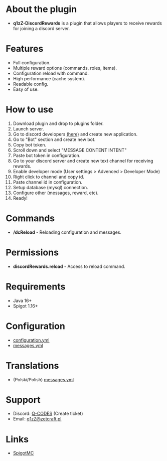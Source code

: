# About the plugin
- **q1zZ-DiscordRewards** is a plugin that allows players to receive rewards for joining a discord server.
# Features
- Full configuration.
- Multiple reward options (commands, roles, items).
- Configuration reload with command.
- High performance (cache system).
- Readable config.
- Easy of use.
# How to use
1. Download plugin and drop to plugins folder.
2. Launch server.
3. Go to discord developers [(here)](https://discord.com/developers/applications) and create new application.
4. Go to "Bot" section and create new bot.
5. Copy bot token.
6. Scroll down and select "MESSAGE CONTENT INTENT"
7. Paste bot token in configuration.
8. Go to your discord server and create new text channel for receiving rewards.
9. Enable developer mode (User settings > Advenced > Developer Mode)
10. Right click to channel and copy id.
11. Paste channel id in configuration.
12. Setup database (mysql) connection.
13. Configure other (messages, reward, etc).
14. Ready!
# Commands
- **/dcReload** - Reloading configuration and messages.
# Permissions
- **discordRewards.reload** - Access to reload command.
# Requirements
- Java 16+
- Spigot 1.16+
# Configuration
- [configuration.yml](https://pastebin.com/uBBu06bS)
- [messages.yml](https://pastebin.com/PXMJhCY8)
# Translations
- (Polski/Polish) [messages.yml](https://github.com/q1zZu/q1zZ-DiscordRewards/blob/main/translations/PL-messages.yml)
# Support
- Discord: [Q-CODES](https://discord.gg/WzM9TU4YvH) (Create ticket)
- Email: [q1zZ@zetcraft.pl](mailto:q1zZ@zetcraft.pl)

# Links
- [SpigotMC](https://www.spigotmc.org/resources/q1zz-discordrewards.96024/) 
